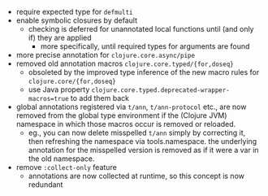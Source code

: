 - require expected type for `defmulti`
- enable symbolic closures by default
  - checking is deferred for unannotated local functions until (and only if) they are applied
    - more specifically, until required types for arguments are found
- more precise annotation for `clojure.core.async/pipe`
- removed old annotation macros `clojure.core.typed/{for,doseq}`
  - obsoleted by the improved type inference of the new macro rules for `clojure.core/{for,doseq}`
  - use Java property `clojure.core.typed.deprecated-wrapper-macros=true` to add them back
- global annotations registered via `t/ann`, `t/ann-protocol` etc., are now removed from the
  global type environment if the (Clojure JVM) namespace in which those macros occur is removed or reloaded.
  - eg., you can now delete misspelled `t/ann` simply by correcting it, then refreshing the namespace via tools.namespace.
    the underlying annotation for the misspelled version is removed as if it were a var in the old namespace.
- remove `:collect-only` feature
  - annotations are now collected at runtime, so this concept is now redundant
